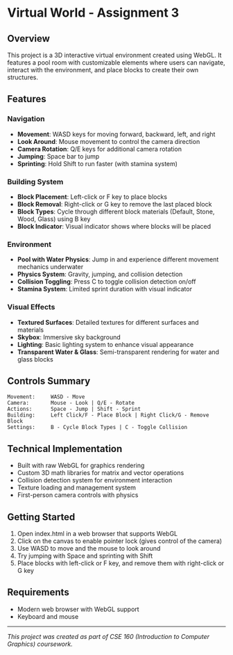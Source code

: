 # Virtual World - Assignment 3

## Overview

This project is a 3D interactive virtual environment created using WebGL. It features a pool room with customizable elements where users can navigate, interact with the environment, and place blocks to create their own structures.

## Features

### Navigation
- **Movement**: WASD keys for moving forward, backward, left, and right
- **Look Around**: Mouse movement to control the camera direction
- **Camera Rotation**: Q/E keys for additional camera rotation
- **Jumping**: Space bar to jump
- **Sprinting**: Hold Shift to run faster (with stamina system)

### Building System
- **Block Placement**: Left-click or F key to place blocks
- **Block Removal**: Right-click or G key to remove the last placed block
- **Block Types**: Cycle through different block materials (Default, Stone, Wood, Glass) using B key
- **Block Indicator**: Visual indicator shows where blocks will be placed

### Environment
- **Pool with Water Physics**: Jump in and experience different movement mechanics underwater
- **Physics System**: Gravity, jumping, and collision detection
- **Collision Toggling**: Press C to toggle collision detection on/off
- **Stamina System**: Limited sprint duration with visual indicator

### Visual Effects
- **Textured Surfaces**: Detailed textures for different surfaces and materials
- **Skybox**: Immersive sky background
- **Lighting**: Basic lighting system to enhance visual appearance
- **Transparent Water & Glass**: Semi-transparent rendering for water and glass blocks

## Controls Summary
```
Movement:     WASD - Move
Camera:       Mouse - Look | Q/E - Rotate
Actions:      Space - Jump | Shift - Sprint
Building:     Left Click/F - Place Block | Right Click/G - Remove Block
Settings:     B - Cycle Block Types | C - Toggle Collision
```

## Technical Implementation
- Built with raw WebGL for graphics rendering
- Custom 3D math libraries for matrix and vector operations
- Collision detection system for environment interaction
- Texture loading and management system
- First-person camera controls with physics

## Getting Started
1. Open index.html in a web browser that supports WebGL
2. Click on the canvas to enable pointer lock (gives control of the camera)
3. Use WASD to move and the mouse to look around
4. Try jumping with Space and sprinting with Shift
5. Place blocks with left-click or F key, and remove them with right-click or G key

## Requirements
- Modern web browser with WebGL support
- Keyboard and mouse

---

*This project was created as part of CSE 160 (Introduction to Computer Graphics) coursework.*
